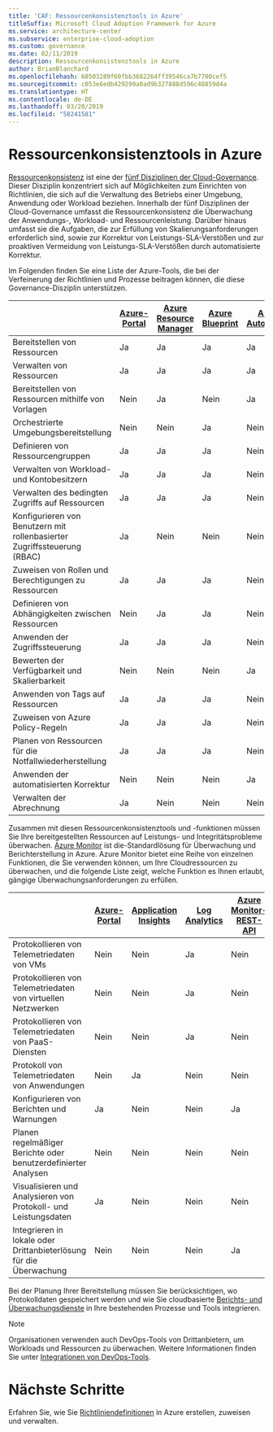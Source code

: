 ```yaml
---
title: 'CAF: Ressourcenkonsistenztools in Azure'
titleSuffix: Microsoft Cloud Adoption Framework for Azure
ms.service: architecture-center
ms.subservice: enterprise-cloud-adoption
ms.custom: governance
ms.date: 02/11/2019
description: Ressourcenkonsistenztools in Azure
author: BrianBlanchard
ms.openlocfilehash: 68503289f60fbb3682264ff39546ca7b7700cef5
ms.sourcegitcommit: c053e6edb429299a0ad9b327888d596c48859d4a
ms.translationtype: HT
ms.contentlocale: de-DE
ms.lasthandoff: 03/20/2019
ms.locfileid: "58241581"
---
```

# <a name="resource-consistency-tools-in-azure"></a>Ressourcenkonsistenztools in Azure

[Ressourcenkonsistenz](overview.md) ist eine der [fünf Disziplinen der Cloud-Governance](../governance-disciplines.md). Dieser Disziplin konzentriert sich auf Möglichkeiten zum Einrichten von Richtlinien, die sich auf die Verwaltung des Betriebs einer Umgebung, Anwendung oder Workload beziehen. Innerhalb der fünf Disziplinen der Cloud-Governance umfasst die Ressourcenkonsistenz die Überwachung der Anwendungs-, Workload- und Ressourcenleistung. Darüber hinaus umfasst sie die Aufgaben, die zur Erfüllung von Skalierungsanforderungen erforderlich sind, sowie zur Korrektur von Leistungs-SLA-Verstößen und zur proaktiven Vermeidung von Leistungs-SLA-Verstößen durch automatisierte Korrektur.

Im Folgenden finden Sie eine Liste der Azure-Tools, die bei der Verfeinerung der Richtlinien und Prozesse beitragen können, die diese Governance-Disziplin unterstützen.

|    | [Azure-Portal](https://azure.microsoft.com/features/azure-portal/)  | [Azure Resource Manager](/azure/azure-resource-manager/resource-group-overview)  | [Azure Blueprint](/azure/governance/blueprints/overview) | [Azure Automation](/azure/automation/automation-intro) | [Azure AD](/azure/active-directory/fundamentals/active-directory-whatis) |
|---------|---------|---------|---------|---------|---------|
| Bereitstellen von Ressourcen                             | Ja | Ja | Ja | Ja | Nein   |
| Verwalten von Ressourcen                             | Ja | Ja | Ja | Ja | Nein   |
| Bereitstellen von Ressourcen mithilfe von Vorlagen             | Nein   | Ja | Nein  | Ja | Nein   |
| Orchestrierte Umgebungsbereitstellung          | Nein   | Nein   | Ja | Nein   | Nein   |
| Definieren von Ressourcengruppen                       | Ja | Ja | Ja | Nein   | Nein   |
| Verwalten von Workload- und Kontobesitzern           | Ja | Ja | Ja | Nein   | Nein   |
| Verwalten des bedingten Zugriffs auf Ressourcen       | Ja | Ja | Ja | Nein   | Nein   |
| Konfigurieren von Benutzern mit rollenbasierter Zugriffssteuerung (RBAC)                         | Ja | Nein   | Nein   | Nein   | Ja |
| Zuweisen von Rollen und Berechtigungen zu Ressourcen | Ja | Ja | Ja | Nein  | Ja |
| Definieren von Abhängigkeiten zwischen Ressourcen        | Nein   | Ja | Ja | Nein   | Nein   |
| Anwenden der Zugriffssteuerung                         | Ja | Ja | Ja | Nein  | Ja |
| Bewerten der Verfügbarkeit und Skalierbarkeit          | Nein   | Nein   | Nein   | Ja | Nein   |
| Anwenden von Tags auf Ressourcen                      | Ja | Ja | Ja | Nein   | Nein   |
| Zuweisen von Azure Policy-Regeln                    | Ja | Ja | Ja | Nein   | Nein   |
| Planen von Ressourcen für die Notfallwiederherstellung         | Ja | Ja | Ja | Nein   | Nein   |
| Anwenden der automatisierten Korrektur                  | Nein   | Nein   | Nein   | Ja | Nein   |
| Verwalten der Abrechnung                               | Ja | Nein   | Nein   | Nein   | Nein   |

Zusammen mit diesen Ressourcenkonsistenztools und -funktionen müssen Sie Ihre bereitgestellten Ressourcen auf Leistungs- und Integritätsprobleme überwachen. [Azure Monitor](/azure/azure-monitor/overview) ist die-Standardlösung für Überwachung und Berichterstellung in Azure. Azure Monitor bietet eine Reihe von einzelnen Funktionen, die Sie verwenden können, um Ihre Cloudressourcen zu überwachen, und die folgende Liste zeigt, welche Funktion es Ihnen erlaubt, gängige Überwachungsanforderungen zu erfüllen.

|                                                    | [Azure-Portal](https://azure.microsoft.com/features/azure-portal/) | [Application Insights](/azure/application-insights/app-insights-overview) | [Log Analytics](/azure/azure-monitor/log-query/log-query-overview) | [Azure Monitor-REST-API](/rest/api/monitor/) |
|----------------------------------------------------|--------------|----------------------|---------------|------------------------|
| Protokollieren von Telemetriedaten von VMs                 | Nein            | Nein                    | Ja           | Nein                      |
| Protokollieren von Telemetriedaten von virtuellen Netzwerken              | Nein            | Nein                    | Ja           | Nein                      |
| Protokollieren von Telemetriedaten von PaaS-Diensten                   | Nein            | Nein                    | Ja           | Nein                      |
| Protokoll von Telemetriedaten von Anwendungen                     | Nein            | Ja                  | Nein             | Nein                      |
| Konfigurieren von Berichten und Warnungen                       | Ja          | Nein                    | Nein             | Ja                    |
| Planen regelmäßiger Berichte oder benutzerdefinierter Analysen        | Nein            | Nein                    | Nein             | Nein                      |
| Visualisieren und Analysieren von Protokoll- und Leistungsdaten     | Ja          | Nein                    | Nein             | Nein                      |
| Integrieren in lokale oder Drittanbieterlösung für die Überwachung     | Nein            | Nein                    | Nein             | Ja                    |

Bei der Planung Ihrer Bereitstellung müssen Sie berücksichtigen, wo Protokolldaten gespeichert werden und wie Sie cloudbasierte [Berichts- und Überwachungsdienste](../../decision-guides/log-and-report/overview.md) in Ihre bestehenden Prozesse und Tools integrieren.

> [!NOTE]
> Organisationen verwenden auch DevOps-Tools von Drittanbietern, um Workloads und Ressourcen zu überwachen. Weitere Informationen finden Sie unter [Integrationen von DevOps-Tools](https://azure.microsoft.com/products/devops-tool-integrations/).

# <a name="next-steps"></a>Nächste Schritte

Erfahren Sie, wie Sie [Richtliniendefinitionen](/azure/governance/policy/) in Azure erstellen, zuweisen und verwalten.
